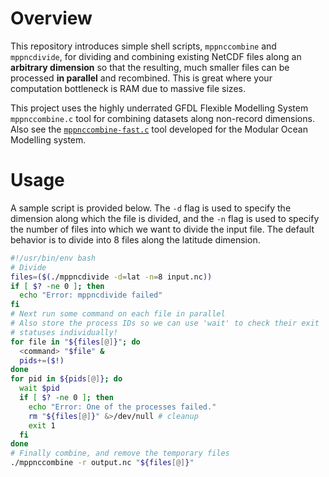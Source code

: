 # Overview
This repository introduces simple shell scripts,
`mppnccombine` and `mppncdivide`, for dividing
and combining existing NetCDF files along an **arbitrary dimension** so that the resulting,
much smaller files can be processed **in parallel** and recombined. This is great where
your computation bottleneck is RAM due to massive file sizes.

This project uses the highly underrated GFDL Flexible Modelling System `mppnccombine.c` tool for
combining datasets along non-record dimensions.
Also see the [`mppnccombine-fast.c`](https://github.com/coecms/mppnccombine-fast) tool developed for the Modular
Ocean Modelling system.

# Usage
A sample script is provided below. The `-d` flag is used to specify the dimension along which
the file is divided, and the `-n` flag is used to specify the number of files into which we want
to divide the input file. The default behavior is to divide into 8 files along the latitude dimension.

```bash
#!/usr/bin/env bash
# Divide
files=($(./mppncdivide -d=lat -n=8 input.nc))
if [ $? -ne 0 ]; then
  echo "Error: mppncdivide failed"
fi
# Next run some command on each file in parallel
# Also store the process IDs so we can use 'wait' to check their exit
# statuses individually!
for file in "${files[@]}"; do
  <command> "$file" &
  pids+=($!)
done
for pid in ${pids[@]}; do
  wait $pid
  if [ $? -ne 0 ]; then
    echo "Error: One of the processes failed."
    rm "${files[@]}" &>/dev/null # cleanup
    exit 1
  fi
done
# Finally combine, and remove the temporary files
./mppnccombine -r output.nc "${files[@]}"
```
